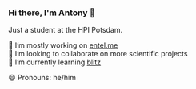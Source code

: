 ### Hi there, I'm Antony 👋

Just a student at the HPI Potsdam.

🔭 I’m mostly working on [entel.me](https://github.com/entel-me/entel)  
👯 I’m looking to collaborate on more scientific projects  
🌱 I’m currently learning [blitz](https://github.com/blitz-js/blitz)  

😄 Pronouns: he/him
<!--
**antonykamp/antonykamp** is a ✨ _special_ ✨ repository because its `README.md` (this file) appears on your GitHub profile.

Here are some ideas to get you started:

- 🔭 I’m currently working on ...

- 👯 I’m looking to collaborate on ...
- 🤔 I’m looking for help with ...
- 💬 Ask me about ...
- 📫 How to reach me: ...
- 😄 Pronouns: ...
- ⚡ Fun fact: ...
-->
